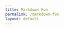 ```yaml
---
title: Markdown Fun
permalink: /markdown-fun
layout: default
---
```


<p><i class="fab fa-nintendo-switch fa-spin" style="font-size:60px"></i></p>
